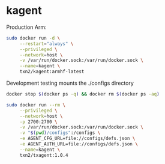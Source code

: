 # kagent

Production Arm:
```bash
sudo docker run -d \
     --restart="always" \
     --privileged \
     --network=host \
     -v /var/run/docker.sock:/var/run/docker.sock \
     --name=kagent \
     txn2/kagent:armhf-latest
```

Development testing mounts the ./configs directory
```bash
docker stop $(docker ps -q) && docker rm $(docker ps -aq)

sudo docker run --rm \
     --privileged \
     --network=host \
     -p 2700:2700 \
     -v /var/run/docker.sock:/var/run/docker.sock \
     -v "$(pwd)/configs":/configs \
     -e AGENT_CFG_URL=file://configs/defs.json \
     -e AGENT_AUTH_URL=file://configs/defs.json \
     --name=kagent \
     txn2/txagent:1.0.4

```